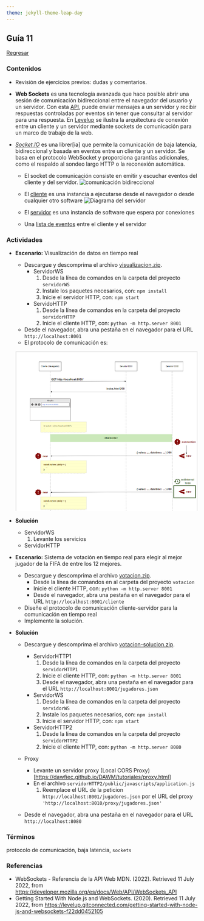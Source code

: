 ```yaml
---
theme: jekyll-theme-leap-day
---
```


## Guía 11

[Regresar](/DAWM/)

### Contenidos

* Revisión de ejercicios previos: dudas y comentarios.
* **Web Sockets** es una tecnología avanzada que hace posible abrir una sesión de comunicación bidireccional entre el navegador del usuario y un servidor. Con esta [API](https://developer.mozilla.org/es/docs/Web/API/WebSockets_API), puede enviar mensajes a un servidor y  recibir respuestas controladas por eventos sin tener que consultar al servidor para una respuesta. En [Levelup](https://levelup.gitconnected.com/getting-started-with-node-js-and-websockets-f22dd0452105) se ilustra la arquitectura de conexión entre un cliente y un servidor mediante sockets de comunicación para un marco de trabajo de la web.


* [*Socket.IO*](https://socket.io/docs/v4/) es una librer[ia] que permite la comunicación de baja latencia, bidireccional y basada en eventos entre un cliente y un servidor. Se basa en el protocolo WebSocket y proporciona garantías adicionales, como el respaldo al sondeo largo HTTP o la reconexión automática.
	
	
	- El socket de comunicación consiste en emitir y escuchar eventos del cliente y del servidor.
	![comunicación bidireccional](https://socket.io/images/bidirectional-communication-socket.png)

	- El [cliente](https://socket.io/docs/v4/client-installation/) es una instancia a ejecutarse desde el navegador o desde cualquier otro software
	![Diagrama del servidor](https://socket.io/images/server-class-diagram-server.png)

	- El [servidor](https://socket.io/docs/v4/server-installation/) es una instancia de software que espera por conexiones 
	- Una [lista de eventos](https://socket.io/docs/v4/emit-cheatsheet/) entre el cliente y el servidor



### Actividades

* **Escenario:** Visualización de datos en tiempo real

	+ Descargue y descomprima el archivo [visualizacion.zip](../ejercicios/visualizacion.zip).
		- ServidorWS
			1. Desde la línea de comandos en la carpeta del proyecto `servidorWS`
			2. Instale los paquetes necesarios, con: `npm install`
			3. Inicie el servidor HTTP, con: `npm start`
		- ServidoHTTP
			1. Desde la línea de comandos en la carpeta del proyecto `servidorHTTP`
			2. Inicie el cliente HTTP, con: `python -m http.server 8001`
	+ Desde el navegador, abra una pestaña en el navegador para el URL `http://localhost:8001`	
	+ El protocolo de comunicación es:

	![Datos por stream](imagenes/3-websocket.png)

* **Solución** 
	- ServidorWS
		1. Levante los servicios
	- ServidorHTTP
	
* **Escenario:** Sistema de votación en tiempo real para elegir al mejor jugador de la FIFA de entre los 12 mejores.
	
	+ Descargue y descomprima el archivo [votacion.zip](../ejercicios/votacion.zip).
		- Desde la línea de comandos en al carpeta del proyecto `votacion`
		- Inicie el cliente HTTP, con: `python -m http.server 8001`
		- Desde el navegador, abra una pestaña en el navegador para el URL `http://localhost:8001/cliente`	
	+ Diseñe el protocolo de comunicación cliente-servidor para la comunicación en tiempo real
	+ Implemente la solución.

* **Solución** 

	+ Descargue y descomprima el archivo [votacion-solucion.zip](../ejercicios/votacion-solucion.zip).
		- ServidorHTTP1
			1. Desde la línea de comandos en la carpeta del proyecto `servidorHTTP1`
			2. Inicie el cliente HTTP, con: `python -m http.server 8001`
			3. Desde el navegador, abra una pestaña en el navegador para el URL `http://localhost:8001/jugadores.json`	
		- ServidorWS
			1. Desde la línea de comandos en la carpeta del proyecto `servidorWS`
			2. Instale los paquetes necesarios, con: `npm install`
			3. Inicie el servidor HTTP, con: `npm start`
		- ServidorHTTP2
			1. Desde la línea de comandos en la carpeta del proyecto `servidorHTTP2`
			2. Inicie el cliente HTTP, con: `python -m http.server 8080`

	+ Proxy
		- Levante un servidor proxy (Local CORS Proxy)[https://dawfiec.github.io/DAWM/tutoriales/proxy.html]
		- En el archivo `servidorHTTP2/public/javascripts/application.js`
			1. Reemplace el URL de la peticion `http://localhost:8001/jugadores.json` por el URL del proxy `'http://localhost:8010/proxy/jugadores.json'`
	+ Desde el navegador, abra una pestaña en el navegador para el URL `http://localhost:8080`	



	
### Términos

protocolo de comunicación, baja latencia, `sockets`

### Referencias

* WebSockets - Referencia de la API Web MDN. (2022). Retrieved 11 July 2022, from https://developer.mozilla.org/es/docs/Web/API/WebSockets_API
* Getting Started With Node.js and WebSockets. (2020). Retrieved 11 July 2022, from https://levelup.gitconnected.com/getting-started-with-node-js-and-websockets-f22dd0452105
